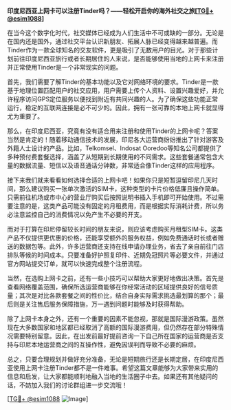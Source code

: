 **印度尼西亚上网卡可以注册Tinder吗？——轻松开启你的海外社交之旅[[TG💪+ @esim1088](https://t.me/s/esim1088)]**

在当今这个数字化时代，社交媒体已经成为人们生活中不可或缺的一部分。无论是在国内还是国外，通过社交平台认识新朋友、拓展人脉已经变得越来越普遍。而Tinder作为一款全球知名的交友软件，更是吸引了无数用户的目光。对于那些计划前往印度尼西亚旅行或者长期居住的人来说，是否能够使用当地的上网卡来注册并正常使用Tinder是一个非常现实的问题。

首先，我们需要了解Tinder的基本功能以及它对网络环境的要求。Tinder是一款基于地理位置匹配用户的社交应用，用户需要上传个人资料、设置兴趣爱好，并允许程序访问GPS定位服务以便找到附近有共同兴趣的人。为了确保这些功能正常运行，稳定的互联网连接是必不可少的。因此，拥有一张可靠的本地上网卡就显得尤为重要了。

那么，在印度尼西亚，究竟有没有适合用来注册和使用Tinder的上网卡呢？答案当然是肯定的！随着移动通信技术的发展，印尼各大运营商纷纷推出了针对游客及外籍人士设计的产品。比如，Telkomsel、Indosat Ooredoo等知名公司都提供了多种预付费套餐选择，涵盖了从短期到长期使用的不同需求。这些套餐通常包含大量的数据流量、短信以及语音通话分钟数，非常适合像Tinder这样的应用程序。

接下来我们就来看看如何选择合适的上网卡吧！如果你只是短暂逗留印尼几天时间，那么建议购买一张单次激活的SIM卡，这种类型的卡片价格低廉且操作简单。只需前往机场或市中心的营业厅购买后按照说明书插入手机即可开始使用。不过需要注意的是，这类产品可能没有固定的月租费用，而是根据实际消耗计费，所以务必注意监控自己的消费情况以免产生不必要的开支。

而对于打算在印尼停留较长时间的朋友来说，则应该考虑购买月租型SIM卡。这类产品不仅提供更优惠的价格，还能享受额外的服务权益，例如免费通话时长或者赠送的数据包等。此外，许多运营商还支持在线申请办理业务，省去了亲自前往门店排队等候的时间成本。只要准备好护照复印件、近期免冠照片等必要文件，并通过官方网站提交订单，就可以快速完成整个注册流程。

当然，在选购上网卡之前，还有一些小技巧可以帮助大家更好地做出决策。首先是查看网络覆盖范围，确保所选运营商能够在你经常活动的区域提供良好的信号质量；其次是对比各款套餐之间的性价比，结合自身实际需求挑选最划算的那个；最后则是关注售后服务保障措施，万一遇到问题时能够及时获得帮助。

除了上网卡本身之外，还有一个重要的因素不能忽视，那就是国际漫游政策。虽然现在大多数国家和地区都已经取消了高额的国际漫游费用，但仍然存在部分特殊情况需要特别留意。因此，在出发前最好提前咨询一下自己所在国家的运营商是否支持与印尼本地运营商之间的互操作性，避免因误判而导致不必要的麻烦。

总之，只要合理规划并做好充分准备，无论是短期旅行还是长期定居，在印度尼西亚使用上网卡注册Tinder都不是一件难事。希望这篇文章能够为大家带来实用的信息和启发，让大家都能顺利地融入当地的生活圈子中去。如果还有其他疑问的话，不妨加入我们的讨论群组进一步交流哦！

[[TG💪+ @esim1088](https://t.me/s/esim1088) ![Image](https://i.postimg.cc/4NQfJmqS/Snipaste-2025-05-13-00-14-12.png)]